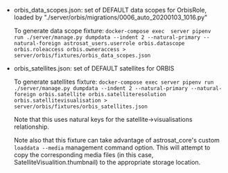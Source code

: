 
* orbis_data_scopes.json: set of DEFAULT data scopes for OrbisRole, loaded by "./server/orbis/migrations/0006_auto_20200103_1016.py"

  To generate data scope fixture: `docker-compose exec  server pipenv run ./server/manage.py dumpdata --indent 2 --natural-primary --natural-foreign astrosat_users.userrole orbis.datascope orbis.roleaccess orbis.owneraccess > server/orbis/fixtures/orbis_data_scopes.json`

* orbis_satellites.json: set of DEFAULT satellites for ORBIS

  To generate satellites fixture: `docker-compose exec server pipenv run ./server/manage.py dumpdata --indent 2 --natural-primary --natural-foreign orbis.satellite orbis.satelliteresolution orbis.satellitevisualisation > server/orbis/fixtures/orbis_satellites.json`

  Note that this uses natural keys for the satellite->visualisations relationship.

  Note also that this fixture can take advantage of astrosat_core's custom `loaddata --media` management command option.
  This will attempt to copy the corresponding media files (in this case, SatelliteVisualition.thumbnail) to the appropriate storage location.
